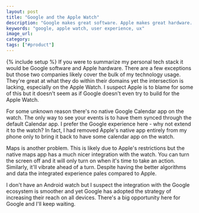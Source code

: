```yaml
---
layout: post
title: "Google and the Apple Watch"
description: "Google makes great software. Apple makes great hardware. Yet I wish their integration was nicer."
keywords: "google, apple watch, user experience, ux"
image_url: 
category: 
tags: ["#product"]
---
```

{% include setup %}
If you were to summarize my personal tech stack it would be Google software and Apple hardware. There are a few exceptions but those two companies likely cover the bulk of my technology usage. They're great at what they do within their domains yet the intersection is lacking, especially on the Apple Watch. I suspect Apple is to blame for some of this but it doesn't seem as if Google doesn't even try to build for the Apple Watch.

For some unknown reason there's no native Google Calendar app on the watch. The only way to see your events is to have them synced through the default Calendar app. I prefer the Google experience here - why not extend it to the watch? In fact, I had removed Apple's native app entirely from my phone only to bring it back to have some calendar app on the watch.

Maps is another problem. This is likely due to Apple's restrictions but the native maps app has a much nicer integration with the watch. You can turn the screen off and it will only turn on when it's time to take an action. Similarly, it'll vibrate ahead of a turn. Despite having the better algorithms and data the integrated experience pales compared to Apple.

I don't have an Android watch but I suspect the integration with the Google ecosystem is smoother and yet Google has adopted the strategy of increasing their reach on all devices. There's a big opportunity here for Google and I'll keep waiting.
